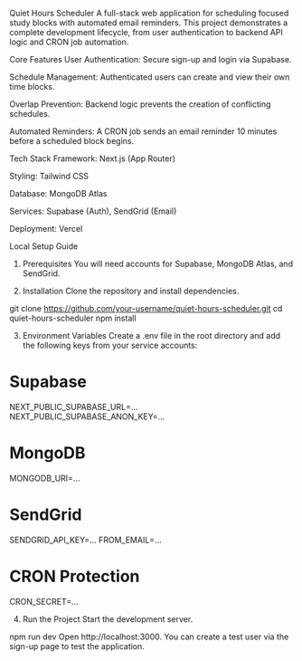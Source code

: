 Quiet Hours Scheduler
A full-stack web application for scheduling focused study blocks with automated email reminders. This project demonstrates a complete development lifecycle, from user authentication to backend API logic and CRON job automation.

Core Features
User Authentication: Secure sign-up and login via Supabase.

Schedule Management: Authenticated users can create and view their own time blocks.

Overlap Prevention: Backend logic prevents the creation of conflicting schedules.

Automated Reminders: A CRON job sends an email reminder 10 minutes before a scheduled block begins.

Tech Stack
Framework: Next.js (App Router)

Styling: Tailwind CSS

Database: MongoDB Atlas

Services: Supabase (Auth), SendGrid (Email)

Deployment: Vercel

Local Setup Guide
1. Prerequisites
You will need accounts for Supabase, MongoDB Atlas, and SendGrid.

2. Installation
Clone the repository and install dependencies.

git clone https://github.com/your-username/quiet-hours-scheduler.git
cd quiet-hours-scheduler
npm install

3. Environment Variables
Create a .env file in the root directory and add the following keys from your service accounts:

# Supabase
NEXT_PUBLIC_SUPABASE_URL=...
NEXT_PUBLIC_SUPABASE_ANON_KEY=...

# MongoDB
MONGODB_URI=...

# SendGrid
SENDGRID_API_KEY=...
FROM_EMAIL=...

# CRON Protection
CRON_SECRET=...

4. Run the Project
Start the development server.

npm run dev
Open http://localhost:3000. You can create a test user via the sign-up page to test the application.